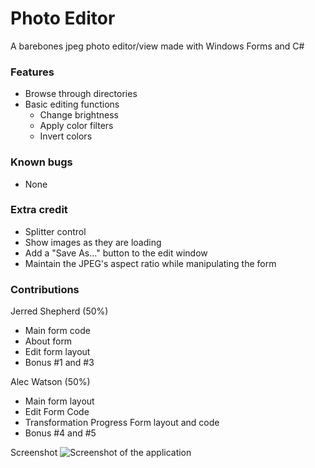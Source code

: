 # Photo Editor
A barebones jpeg photo editor/view made with Windows Forms and C#

### Features
* Browse through directories
* Basic editing functions
    * Change brightness
    * Apply color filters
    * Invert colors

### Known bugs
* None

### Extra credit
* Splitter control
* Show images as they are loading
* Add a "Save As..." button to the edit window
* Maintain the JPEG's aspect ratio while manipulating the form

### Contributions
Jerred Shepherd (50%)
* Main form code
* About form
* Edit form layout
* Bonus #1 and #3

Alec Watson (50%)
* Main form layout
* Edit Form Code
* Transformation Progress Form layout and code
* Bonus #4 and #5

Screenshot
![Screenshot of the application](https://i.imgur.com/VzhHM5C.png)
